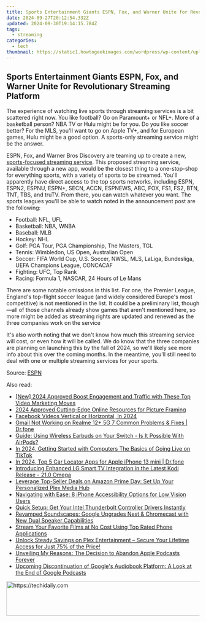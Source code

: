 ```yaml
---
title: Sports Entertainment Giants ESPN, Fox, and Warner Unite for Revolutionary Streaming Platform
date: 2024-09-27T20:12:54.332Z
updated: 2024-09-30T19:14:15.784Z
tags:
  - streaming
categories:
  - tech
thumbnail: https://static1.howtogeekimages.com/wordpress/wp-content/uploads/2024/02/chromecast-google-tv-remote.jpg
---
```


## Sports Entertainment Giants ESPN, Fox, and Warner Unite for Revolutionary Streaming Platform

The experience of watching live sports through streaming services is a bit scattered right now. You like football? Go on Paramount+ or NFL+. More of a basketball person? NBA TV or Hulu might be for you. Do you like soccer better? For the MLS, you'll want to go on Apple TV+, and for European games, Hulu might be a good option. A sports-only streaming service might be the answer.

 ESPN, Fox, and Warner Bros Discovery are teaming up to create a new, [sports-focused streaming service](https://android-location-track.techidaily.com/top-4-ways-to-trace-realme-note-50-location-drfone-by-drfone-virtual-android/). This proposed streaming service, available through a new app, would be the closest thing to a one-stop-shop for everything sports, with a variety of sports to be streamed. You'll apparently have direct access to the top sports networks, including ESPN, ESPN2, ESPNU, ESPN+, SECN, ACCN, ESPNEWS, ABC, FOX, FS1, FS2, BTN, TNT, TBS, and truTV. From there, you can watch whatever you want. The sports leagues you'll be able to watch noted in the announcement post are the following:

* Football: NFL, UFL
* Basketball: NBA, WNBA
* Baseball: MLB
* Hockey: NHL
* Golf: PGA Tour, PGA Championship, The Masters, TGL
* Tennis: Wimbledon, US Open, Australian Open
* Soccer: FIFA World Cup, U.S. Soccer, NWSL, MLS, LaLiga, Bundesliga, UEFA Champions League, CONCACAF
* Fighting: UFC, Top Rank
* Racing: Formula 1, NASCAR, 24 Hours of Le Mans

 There are some notable omissions in this list. For one, the Premier League, England's top-flight soccer league (and widely considered Europe's most competitive) is not mentioned in the list. It could be a preliminary list, though—all of those channels already show games that aren't mentioned here, so more might be added as streaming rights are updated and renewed as the three companies work on the service

 It's also worth noting that we don't know how much this streaming service will cost, or even how it will be called. We do know that the three companies are planning on launching this by the fall of 2024, so we'll likely see more info about this over the coming months. In the meantime, you'll still need to deal with one or multiple streaming services for your sports.

 Source: [ESPN](https://espnpressroom.com/us/press-releases/2024/02/espn-fox-and-warner-bros-discovery-forming-joint-venture-to-launch-streaming-sports-service-in-the-u-s/)

<ins class="adsbygoogle"
     style="display:block"
     data-ad-format="autorelaxed"
     data-ad-client="ca-pub-7571918770474297"
     data-ad-slot="1223367746"></ins>

<ins class="adsbygoogle"
     style="display:block"
     data-ad-client="ca-pub-7571918770474297"
     data-ad-slot="8358498916"
     data-ad-format="auto"
     data-full-width-responsive="true"></ins>

<span class="atpl-alsoreadstyle">Also read:</span>
<div><ul>
<li><a href="https://youtube-zero.techidaily.com/024-approved-boost-engagement-and-traffic-with-these-top-video-marketing-moves/"><u>[New] 2024 Approved Boost Engagement and Traffic with These Top Video Marketing Moves</u></a></li>
<li><a href="https://fox-blue.techidaily.com/2024-approved-cutting-edge-online-resources-for-picture-framing/"><u>2024 Approved Cutting-Edge Online Resources for Picture Framing</u></a></li>
<li><a href="https://facebook-video-content.techidaily.com/1716098050308-facebook-videos-vertical-or-horizontal-in-2024/"><u>Facebook Videos Vertical or Horizontal, In 2024</u></a></li>
<li><a href="https://howto.techidaily.com/gmail-not-working-on-realme-12plus-5g-7-common-problems-and-fixes-drfone-by-drfone-fix-android-problems-fix-android-problems/"><u>Gmail Not Working on Realme 12+ 5G 7 Common Problems & Fixes | Dr.fone</u></a></li>
<li><a href="https://techtrends.techidaily.com/guide-using-wireless-earbuds-on-your-switch-is-it-possible-with-airpods/"><u>Guide: Using Wireless Earbuds on Your Switch - Is It Possible With AirPods?</u></a></li>
<li><a href="https://tiktok-clips.techidaily.com/in-2024-getting-started-with-computers-the-basics-of-going-live-on-tiktok/"><u>In 2024, Getting Started with Computers The Basics of Going Live on TikTok</u></a></li>
<li><a href="https://ios-location-track.techidaily.com/in-2024-top-5-car-locator-apps-for-apple-iphone-13-mini-drfone-by-drfone-virtual-ios/"><u>In 2024, Top 5 Car Locator Apps for Apple iPhone 13 mini | Dr.fone</u></a></li>
<li><a href="https://media-tips.techidaily.com/introducing-enhanced-lg-smart-tv-integration-in-the-latest-kodi-release-210-omega/"><u>Introducing Enhanced LG Smart TV Integration in the Latest Kodi Release - 21.0 Omega</u></a></li>
<li><a href="https://media-tips.techidaily.com/leverage-top-seller-deals-on-amazon-prime-day-set-up-your-personalized-plex-media-hub/"><u>Leverage Top-Seller Deals on Amazon Prime Day: Set Up Your Personalized Plex Media Hub</u></a></li>
<li><a href="https://fox-that.techidaily.com/navigating-with-ease-8-iphone-accessibility-options-for-low-vision-users/"><u>Navigating with Ease: 8 iPhone Accessibility Options for Low Vision Users</u></a></li>
<li><a href="https://hardware-help.techidaily.com/1722973069632-quick-setup-get-your-intel-thunderbolt-controller-drivers-instantly/"><u>Quick Setup: Get Your Intel Thunderbolt Controller Drivers Instantly</u></a></li>
<li><a href="https://media-tips.techidaily.com/revamped-soundscapes-google-upgrades-nest-and-chromecast-with-new-dual-speaker-capabilities/"><u>Revamped Soundscapes: Google Upgrades Nest & Chromecast with New Dual Speaker Capabilities</u></a></li>
<li><a href="https://media-tips.techidaily.com/stream-your-favorite-films-at-no-cost-using-top-rated-phone-applications/"><u>Stream Your Favorite Films at No Cost Using Top Rated Phone Applications</u></a></li>
<li><a href="https://media-tips.techidaily.com/unlock-steady-savings-on-plex-entertainment-secure-your-lifetime-access-for-just-75-of-the-price/"><u>Unlock Steady Savings on Plex Entertainment – Secure Your Lifetime Access for Just 75% of the Price!</u></a></li>
<li><a href="https://media-tips.techidaily.com/unveiling-my-reasons-the-decision-to-abandon-apple-podcasts-forever/"><u>Unveiling My Reasons: The Decision to Abandon Apple Podcasts Forever</u></a></li>
<li><a href="https://media-tips.techidaily.com/upcoming-discontinuation-of-googles-audiobook-platform-a-look-at-the-end-of-google-podcasts/"><u>Upcoming Discontinuation of Google's Audiobook Platform: A Look at the End of Google Podcasts</u></a></li>
</ul></div>

<!-- affiliate ads begin -->
<a href="https://appsumo.8odi.net/c/5597632/2094418/7443" target="_top" id="2094418">
  <img src="//a.impactradius-go.com/display-ad/7443-2094418" border="0" alt="https://techidaily.com" width="728" height="90"/>
</a>
<img height="0" width="0" src="https://appsumo.8odi.net/i/5597632/2094418/7443" style="position:absolute;visibility:hidden;" border="0" />
<!-- affiliate ads end -->

